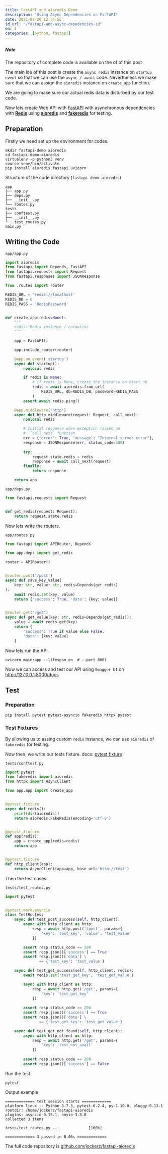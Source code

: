```yaml
---
title: FastAPI and aioredis Demo
description: "Using Async Dependencies on FastAPI"
date: 2021-08-20 12:34:56
id_url: "/fastapi-and-async-depedencies-id"
en: 1
categories: [python, fastapi]
---
```



<div class="note info">
  <h5>Note</h5>
  <p>The repository of complete code is available on the of of this post</p>
</div>

The main ide of this post is create the `async redis` instance on `startup event` so that we can use the `async / await` code.
Nevertheless we make sure that we can assign the `aioredis` instance on `create_app` function.

We are going to make sure our actual redis data is disturbed by our test code.

Now lets create Web API with [FastAPI][fastapi] with asynchronous dependencies with __[Redis][redis]__ using __[aioredis][aioredis]__ and __[fakeredis][fakeredis]__ for testing.


## Preparation

Firstly we need set up the environment for codes.

```shell
mkdir fastapi-demo-aioredis
cd fastapi-demo-aioredis
virtualenv -p python3 venv
source venv/bin/activate
pip install aioredis fastapi uvicorn
```

Structure of the code directory (`fastapi-demo-aioredis`)

```
app
├── app.py
├── deps.py
├── __init__.py
└── routes.py
tests
├── conftest.py
├── __init__.py
└── test_routes.py
main.py
```


## Writing the Code

`app/app.py`
```python
import aioredis
from fastapi import Depends, FastAPI
from fastapi.requests import Request
from fastapi.responses import JSONResponse

from .routes import router

REDIS_URL = 'redis://localhost'
REDIS_DB = 0
REDIS_PASS = 'RedisPassword'


def create_app(redis=None):
    """
    redis: Redis instance / coroutine
    """

    app = FastAPI()

    app.include_router(router)

    @app.on_event('startup')
    async def startup():
        nonlocal redis

        if redis is None:
            # if redis is None, create the instance on start up
            redis = await aioredis.from_url(
                REDIS_URL, db=REDIS_DB, password=REDIS_PASS
            )
        assert await redis.ping()

    @app.middleware('http')
    async def http_middleware(request: Request, call_next):
        nonlocal redis

        # Initial response when exception raised on 
        #  `call_next` function
        err = {'error': True, 'message': "Internal server error"},
        response = JSONResponse(err, status_code=500)
        
        try:
            request.state.redis = redis
            response = await call_next(request)
        finally:
            return response

    return app

```

`app/deps.py`
```python
from fastapi.requests import Request


def get_redis(request: Request):
    return request.state.redis

```

Now lets write the routers.

`app/routes.py`
```python
from fastapi import APIRouter, Depends

from app.deps import get_redis

router = APIRouter()


@router.post('/post')
async def save_key_value(
    key: str, value: str, redis=Depends(get_redis)
):
    await redis.set(key, value)
    return {'success': True, 'data': {key: value}}


@router.get('/get')
async def get_value(key: str, redis=Depends(get_redis)):
    value = await redis.get(key)
    return {
        'success': True if value else False,
        'data': {key: value}
    }

```

Now lets run the API.

```shell
uvicorn main:app --lifespan on  # --port 8001
```

Now we can access and test our API using `Swagger UI` on http://127.0.0.1:8000/docs


## Test

### Preparation

```shell
pip install pytest pytest-asyncio fakeredis httpx pytest
```


### Test Fixtures

By allowing us to assing custom `redis` instance, we can use `aioredis` of `fakeredis` for testing.

Now then, we write our tests fixture. docs: [pytest fixture][pytest]

`tests/conftest.py`
```python
import pytest
from fakeredis import aioredis
from httpx import AsyncClient

from app.app import create_app


@pytest.fixture
async def redis():
    print(dir(aioredis))
    return aioredis.FakeRedis(encoding='utf-8')


@pytest.fixture
def app(redis):
    app = create_app(redis=redis)
    return app


@pytest.fixture
def http_client(app):
    return AsyncClient(app=app, base_url='http://test')

```

Then the test cases

`tests/test_routes.py`
```python
import pytest


@pytest.mark.asyncio
class TestRoutes:
    async def test_post_success(self, http_client):
        async with http_client as http:
            resp = await http.post('/post', params={
                'key': 'test_key', 'value': 'test_value'
            })

        assert resp.status_code == 200
        assert resp.json()['success'] == True
        assert resp.json()['data'] \
               == {'test_key': 'test_value'}

    async def test_get_success(self, http_client, redis):
        await redis.set('test_get_key', 'test_get_value')

        async with http_client as http:
            resp = await http.get('/get', params={
                'key': 'test_get_key'
            })
        
        assert resp.status_code == 200
        assert resp.json()['success'] == True
        assert resp.json()['data'] \
               == {'test_get_key': 'test_get_value'}

    async def test_get_not_found(self, http_client):
        async with http_client as http:
            resp = await http.get('/get', params={
                'key': 'test_not_avail'
            })
        
        assert resp.status_code == 200
        assert resp.json()['success'] == False

```

Run the test

```shell
pytest
```

Output example
```
============= test session starts =============
platform linux -- Python 3.7.3, pytest-6.2.4, py-1.10.0, pluggy-0.13.1
rootdir: /home/jockerz/fastapi-aioredis
plugins: asyncio-0.15.1, anyio-3.3.0
collected 3 items

tests/test_routes.py ...             [100%]

============= 3 passed in 0.06s =============
```

The full code repository is [github.com/jockerz/fastapi-aioredis][repo]


[aioredis]: https://aioredis.readthedocs.io/en/latest/
[fakeredis]: https://github.com/jamesls/fakeredis/
[fastapi]: https://fastapi.tiangolo.com
[pytest]: https://docs.pytest.org/en/latest/how-to/fixtures.html
[redis]: https://redis.io/
[repo]: https://github.com/jockerz/fastapi-demo-aioredis
